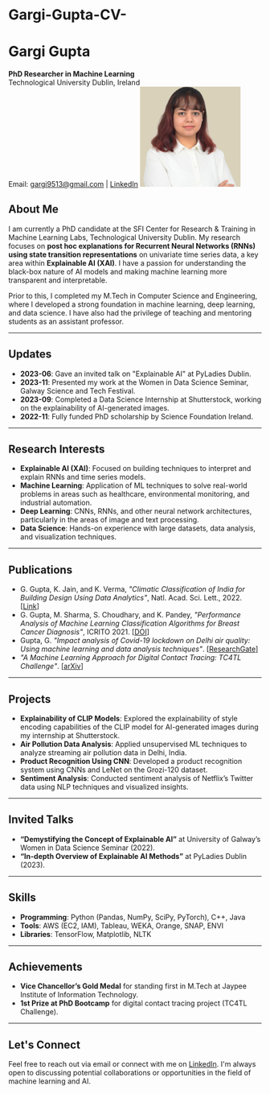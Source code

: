 # Gargi-Gupta-CV-
# Gargi Gupta

**PhD Researcher in Machine Learning**  
Technological University Dublin, Ireland  
Email: gargi9513@gmail.com | [LinkedIn](https://www.linkedin.com/in/gargi-gupta-025467108)
<img src="https://github.com/gargi95/Gargi-Gupta-CV-/blob/main/GG.JPG" alt="Gargi Gupta's Photo" width="200"/>

## About Me

I am currently a PhD candidate at the SFI Center for Research & Training in Machine Learning Labs, Technological University Dublin. My research focuses on **post hoc explanations for Recurrent Neural Networks (RNNs) using state transition representations** on univariate time series data, a key area within **Explainable AI (XAI)**. I have a passion for understanding the black-box nature of AI models and making machine learning more transparent and interpretable.

Prior to this, I completed my M.Tech in Computer Science and Engineering, where I developed a strong foundation in machine learning, deep learning, and data science. I have also had the privilege of teaching and mentoring students as an assistant professor.

---

## Updates

- **2023-06**: Gave an invited talk on "Explainable AI" at PyLadies Dublin.
- **2023-11**: Presented my work at the Women in Data Science Seminar, Galway Science and Tech Festival.
- **2023-09**: Completed a Data Science Internship at Shutterstock, working on the explainability of AI-generated images.
- **2022-11**: Fully funded PhD scholarship by Science Foundation Ireland.

---

## Research Interests

- **Explainable AI (XAI)**: Focused on building techniques to interpret and explain RNNs and time series models.
- **Machine Learning**: Application of ML techniques to solve real-world problems in areas such as healthcare, environmental monitoring, and industrial automation.
- **Deep Learning**: CNNs, RNNs, and other neural network architectures, particularly in the areas of image and text processing.
- **Data Science**: Hands-on experience with large datasets, data analysis, and visualization techniques.

---

## Publications

- G. Gupta, K. Jain, and K. Verma, *"Climatic Classification of India for Building Design Using Data Analytics"*, Natl. Acad. Sci. Lett., 2022. [[Link](https://doi.org/10.1007/s40009-022-01109-7)]
- G. Gupta, M. Sharma, S. Choudhary, and K. Pandey, *"Performance Analysis of Machine Learning Classification Algorithms for Breast Cancer Diagnosis"*, ICRITO 2021. [[DOI](https://doi.org/10.1109/ICRITO51393.2021.9596230)]
- Gupta, G. *"Impact analysis of Covid-19 lockdown on Delhi air quality: Using machine learning and data analysis techniques"*. [[ResearchGate](https://www.researchgate.net/publication/360890310)]
- *"A Machine Learning Approach for Digital Contact Tracing: TC4TL Challenge"*. [[arXiv](https://doi.org/10.48550/arXiv.2203.04307)]

---

## Projects

- **Explainability of CLIP Models**: Explored the explainability of style encoding capabilities of the CLIP model for AI-generated images during my internship at Shutterstock.
- **Air Pollution Data Analysis**: Applied unsupervised ML techniques to analyze streaming air pollution data in Delhi, India.
- **Product Recognition Using CNN**: Developed a product recognition system using CNNs and LeNet on the Grozi-120 dataset.
- **Sentiment Analysis**: Conducted sentiment analysis of Netflix’s Twitter data using NLP techniques and visualized insights.

---

## Invited Talks

- **“Demystifying the Concept of Explainable AI”** at University of Galway’s Women in Data Science Seminar (2022).
- **“In-depth Overview of Explainable AI Methods”** at PyLadies Dublin (2023).

---

## Skills

- **Programming**: Python (Pandas, NumPy, SciPy, PyTorch), C++, Java
- **Tools**: AWS (EC2, IAM), Tableau, WEKA, Orange, SNAP, ENVI
- **Libraries**: TensorFlow, Matplotlib, NLTK

---

## Achievements

- **Vice Chancellor’s Gold Medal** for standing first in M.Tech at Jaypee Institute of Information Technology.
- **1st Prize at PhD Bootcamp** for digital contact tracing project (TC4TL Challenge).

---

## Let's Connect

Feel free to reach out via email or connect with me on [LinkedIn](https://www.linkedin.com/in/gargi-gupta-025467108). I'm always open to discussing potential collaborations or opportunities in the field of machine learning and AI.

